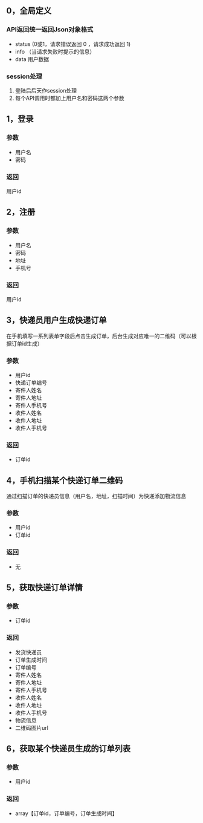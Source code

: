 
## 0，全局定义

### API返回统一返回Json对象格式

- status (0或1，请求错误返回 0 ，请求成功返回 1)
- info （当请求失败时提示的信息）
- data 用户数据

### session处理

1. 登陆后后天作session处理
2. 每个API调用时都加上用户名和密码这两个参数


## 1，登录

### 参数

- 用户名
- 密码

### 返回

用户id

## 2，注册

### 参数

- 用户名
- 密码
- 地址
- 手机号

### 返回

用户id

## 3，快递员用户生成快递订单

在手机填写一系列表单字段后点击生成订单，后台生成对应唯一的二维码（可以根据订单id生成）

### 参数

- 用户id
- 快递订单编号
- 寄件人姓名
- 寄件人地址
- 寄件人手机号
- 收件人姓名
- 收件人地址
- 收件人手机号

### 返回

- 订单id

## 4，手机扫描某个快递订单二维码

通过扫描订单的快递员信息（用户名，地址，扫描时间）为快递添加物流信息

### 参数

- 用户id
- 订单id

### 返回

- 无

## 5，获取快递订单详情

### 参数

- 订单id

### 返回

- 发货快递员
- 订单生成时间
- 订单编号
- 寄件人姓名
- 寄件人地址
- 寄件人手机号
- 收件人姓名
- 收件人地址
- 收件人手机号
- 物流信息
- 二维码图片url

## 6，获取某个快递员生成的订单列表

### 参数

- 用户id

### 返回

- array【订单id，订单编号，订单生成时间】



